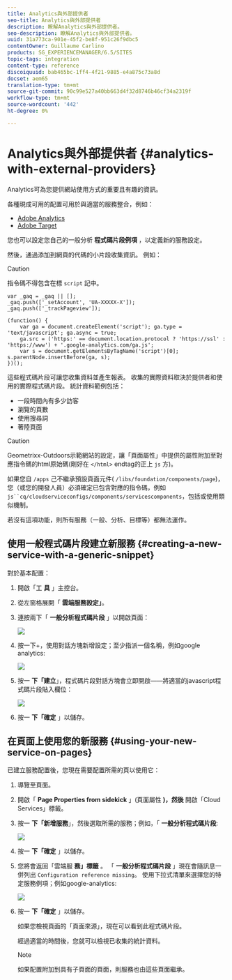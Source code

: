 ```yaml
---
title: Analytics與外部提供者
seo-title: Analytics與外部提供者
description: 瞭解Analytics與外部提供者。
seo-description: 瞭解Analytics與外部提供者。
uuid: 31a773ca-901e-45f2-be8f-951c26f9dbc5
contentOwner: Guillaume Carlino
products: SG_EXPERIENCEMANAGER/6.5/SITES
topic-tags: integration
content-type: reference
discoiquuid: bab465bc-1ff4-4f21-9885-e4a875c73a8d
docset: aem65
translation-type: tm+mt
source-git-commit: 90c99e527a40bb663d4f32d8746b46cf34a2319f
workflow-type: tm+mt
source-wordcount: '442'
ht-degree: 0%

---
```



# Analytics與外部提供者 {#analytics-with-external-providers}

Analytics可為您提供網站使用方式的重要且有趣的資訊。

各種現成可用的配置可用於與適當的服務整合，例如：

* [Adobe Analytics](/help/sites-administering/adobeanalytics.md)
* [Adobe Target](/help/sites-administering/target.md)

您也可以設定您自己的一般分析 **程式碼片段例項** ，以定義新的服務設定。

然後，通過添加到網頁的代碼的小片段收集資訊。 例如：

>[!CAUTION]
>
>指令碼不得包含在標 `script` 記中。

```
var _gaq = _gaq || [];
_gaq.push(['_setAccount', 'UA-XXXXX-X']);
_gaq.push(['_trackPageview']);

(function() {
    var ga = document.createElement('script'); ga.type = 'text/javascript'; ga.async = true;
    ga.src = ('https:' == document.location.protocol ? 'https://ssl' : 'https://www') + '.google-analytics.com/ga.js';
    var s = document.getElementsByTagName('script')[0]; s.parentNode.insertBefore(ga, s);
})();
```

這些程式碼片段可讓您收集資料並產生報表。 收集的實際資料取決於提供者和使用的實際程式碼片段。 統計資料範例包括：

* 一段時間內有多少訪客
* 瀏覽的頁數
* 使用搜尋詞
* 著陸頁面

>[!CAUTION]
>
>Geometrixx-Outdoors示範網站的設定，讓「頁面屬性」中提供的屬性附加至對應指令碼的html原始碼(剛好在 `</html>` endtag的正上 `js` 方)。
>
>如果您自 `/apps` 己不繼承預設頁面元件( `/libs/foundation/components/page`)，您（或您的開發人員）必須確定已包含對應的指令碼，例如 `js``cq/cloudserviceconfigs/components/servicescomponents`，包括或使用類似機制。
>
>若沒有這項功能，則所有服務（一般、分析、目標等）都無法運作。

## 使用一般程式碼片段建立新服務 {#creating-a-new-service-with-a-generic-snippet}

對於基本配置：

1. 開啟「工 **具** 」主控台。
1. 從左窗格展開「 **雲端服務設定」**。
1. 連按兩下「 **一般分析程式碼片段** 」以開啟頁面：

   ![](assets/analytics_genericoverview.png)

1. 按一下+，使用對話方塊新增設定；至少指派一個名稱，例如google analytics:

   ![](assets/analytics_addconfig.png)

1. 按一 **下「建立**」，程式碼片段對話方塊會立即開啟——將適當的javascript程式碼片段貼入欄位：

   ![](assets/analytics_snippet.png)

1. 按一 **下「確定** 」以儲存。

## 在頁面上使用您的新服務 {#using-your-new-service-on-pages}

已建立服務配置後，您現在需要配置所需的頁以使用它：

1. 導覽至頁面。
1. 開啟「 **Page Properties from sidekick** 」(頁面屬性 **)，然後** 開啟「Cloud Services」標籤。
1. 按一 **下「新增服務**」，然後選取所需的服務；例如，「 **一般分析程式碼片段**:

   ![](assets/analytics_selectservice.png)

1. 按一 **下「確定** 」以儲存。
1. 您將會返回「雲端服 **務」標籤** 。 「 **一般分析程式碼片段** 」現在會隨訊息一併列出 `Configuration reference missing`。 使用下拉式清單來選擇您的特定服務例項；例如google-analytics:

   ![](assets/analytics_selectspecificservice.png)

1. 按一 **下「確定** 」以儲存。

   如果您檢視頁面的「頁面來源」，現在可以看到此程式碼片段。

   經過適當的時間後，您就可以檢視已收集的統計資料。

   >[!NOTE]
   >
   >如果配置附加到具有子頁面的頁面，則服務也由這些頁面繼承。
